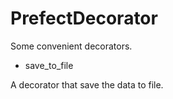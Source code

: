 # PrefectDecorator
Some convenient decorators.

- save_to_file

A decorator that save the data to file.
